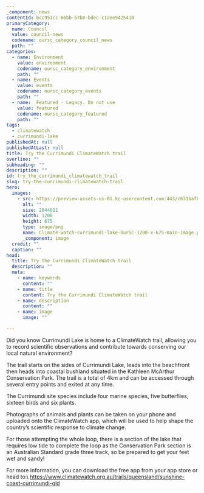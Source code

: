 ```yaml
---
_component: news
contentId: bcc951cc-66bb-57b0-bdec-c1aee9425410
primaryCategory:
  name: Council
  value: council-news
  codename: oursc_category_council_news
  path: ""
categories:
  - name: Environment
    value: environment
    codename: oursc_category_environment
    path: ""
  - name: Events
    value: events
    codename: oursc_category_events
    path: ""
  - name: _Featured - Legacy. Do not use
    value: featured
    codename: oursc_category_featured
    path: ""
tags:
  - climatewatch
  - currimundi-lake
publishedAt: null
publishedAtLast: null
title: Try the Currimundi ClimateWatch trail
overline: ""
subheading: ""
description: ""
id: try_the_currimundi_climatewatch_trail
slug: try-the-currimundi-climatewatch-trail
hero:
  images:
    - src: https://preview-assets-us-01.kc-usercontent.com:443/c631baf8-1b46-001f-580c-d0001b68b4a8/83e3c340-3561-417e-bce8-105929b8d1fc/Climate-watch-currimundi-lake-OurSC-1200-x-675-main-image.png
      alt: ""
      size: 2044011
      width: 1200
      height: 675
      type: image/png
      name: Climate-watch-currimundi-lake-OurSC-1200-x-675-main-image.png
      _component: image
  credit: ""
  caption: ""
head:
  title: Try the Currimundi ClimateWatch trail
  description: ""
  meta:
    - name: keywords
      content: ""
    - name: title
      content: Try the Currimundi ClimateWatch trail
    - name: description
      content: ""
    - name: image
      image: ""

---
```

Did you know Currimundi Lake is home to a ClimateWatch trail, allowing you to record scientific observations and contribute towards conserving our local natural environment?

The trail starts on the sides of Currimundi Lake, leads into the beachfront then heads into coastal bushland situated in the Kathleen McArthur Conservation Park. The trail is a total of 4km and can be accessed through several entry points and exited at any time.

The Currimundi site species include four marine species, five butterflies, sixteen birds and six plants.

Photographs of animals and plants can be taken on your phone and uploaded onto the ClimateWatch app, which will be used to help shape the country’s scientific response to climate change.

For those attempting the whole loop, there is a section of the lake that requires low tide to complete the loop as the Conservation Park section is an Australian Standard grade three track, so be prepared to get your feet wet and sandy!

For more information, you can download the free app from your app store or head to:\ <https://www.climatewatch.org.au/trails/queensland/sunshine-coast-currimundi-qld>
